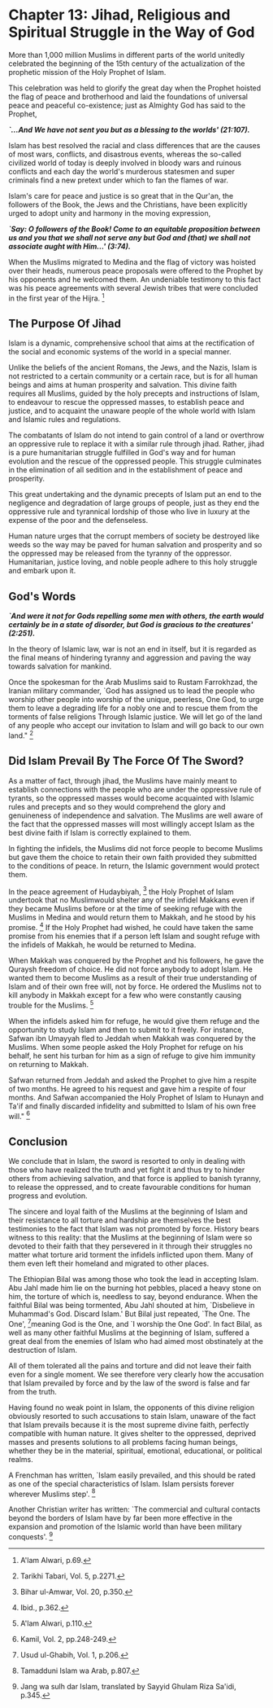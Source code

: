 Chapter 13: Jihad, Religious and Spiritual Struggle in the Way of God
=====================================================================

More than 1,000 million Muslims in different parts of the world unitedly
celebrated the beginning of the 15th century of the actualization of the
prophetic mission of the Holy Prophet of Islam.

This celebration was held to glorify the great day when the Prophet
hoisted the flag of peace and brotherhood and laid the foundations of
universal peace and peaceful co-existence; just as Almighty God has said
to the Prophet,

***\`...And We have not sent you but as a blessing to the worlds'
(21:107).***

Islam has best resolved the racial and class differences that are the
causes of most wars, conflicts, and disastrous events, whereas the
so-called civilized world of today is deeply involved in bloody wars and
ruinous conflicts and each day the world's murderous statesmen and super
criminals find a new pretext under which to fan the flames of war.

Islam's care for peace and justice is so great that in the Qur'an, the
followers of the Book, the Jews and the Christians, have been explicitly
urged to adopt unity and harmony in the moving expression,

***\`Say: O followers of the Book! Come to an equitable proposition
between us and you that we shall not serve any but God and (that) we
shall not associate aught with Him...' (3:74).***

When the Muslims migrated to Medina and the flag of victory was hoisted
over their heads, numerous peace proposals were offered to the Prophet
by his opponents and he welcomed them. An undeniable testimony to this
fact was his peace agreements with several Jewish tribes that were
concluded in the first year of the Hijra. [^1]

The Purpose Of Jihad
--------------------

Islam is a dynamic, comprehensive school that aims at the rectification
of the social and economic systems of the world in a special manner.

Unlike the beliefs of the ancient Romans, the Jews, and the Nazis, Islam
is not restricted to a certain community or a certain race, but is for
all human beings and aims at human prosperity and salvation. This divine
faith requires all Muslims, guided by the holy precepts and instructions
of Islam, to endeavour to rescue the oppressed masses, to establish
peace and justice, and to acquaint the unaware people of the whole world
with Islam and Islamic rules and regulations.

The combatants of Islam do not intend to gain control of a land or
overthrow an oppressive rule to replace it with a similar rule through
jihad. Rather, jihad is a pure humanitarian struggle fulfilled in God's
way and for human evolution and the rescue of the oppressed people. This
struggle culminates in the elimination of all sedition and in the
establishment of peace and prosperity.

This great undertaking and the dynamic precepts of Islam put an end to
the negligence and degradation of large groups of people, just as they
end the oppressive rule and tyrannical lordship of those who live in
luxury at the expense of the poor and the defenseless.

Human nature urges that the corrupt members of society be destroyed like
weeds so the way may be paved for human salvation and prosperity and so
the oppressed may be released from the tyranny of the oppressor.
Humanitarian, justice loving, and noble people adhere to this holy
struggle and embark upon it.

God's Words
-----------

***\`And were it not for Gods repelling some men with others, the earth
would certainly be in a state of disorder, but God is gracious to the
creatures' (2:251).***

In the theory of Islamic law, war is not an end in itself, but it is
regarded as the final means of hindering tyranny and aggression and
paving the way towards salvation for mankind.

Once the spokesman for the Arab Muslims said to Rustam Farrokhzad, the
Iranian military commander, \`God has assigned us to lead the people who
worship other people into worship of the unique, peerless, One God, to
urge them to leave a degrading life for a nobly one and to rescue them
from the torments of false religions Through Islamic justice. We will
let go of the land of any people who accept our invitation to Islam and
will go back to our own land." [^2]

Did Islam Prevail By The Force Of The Sword?
--------------------------------------------

As a matter of fact, through jihad, the Muslims have mainly meant to
establish connections with the people who are under the oppressive rule
of tyrants, so the oppressed masses would become acquainted with Islamic
rules and precepts and so they would comprehend the glory and
genuineness of independence and salvation. The Muslims are well aware of
the fact that the oppressed masses will most willingly accept Islam as
the best divine faith if Islam is correctly explained to them.

In fighting the infidels, the Muslims did not force people to become
Muslims but gave them the choice to retain their own faith provided they
submitted to the conditions of peace. In return, the Islamic government
would protect them.

In the peace agreement of Hudaybiyah, [^3] the Holy Prophet of Islam
undertook that no Muslimwould shelter any of the infidel Makkans even if
they became Muslims before or at the time of seeking refuge with the
Muslims in Medina and would return them to Makkah, and he stood by his
promise. [^4] If the Holy Prophet had wished, he could have taken the
same promise from his enemies that if a person left Islam and sought
refuge with the infidels of Makkah, he would be returned to Medina.

When Makkah was conquered by the Prophet and his followers, he gave the
Quraysh freedom of choice. He did not force anybody to adopt Islam. He
wanted them to become Muslims as a result of their true understanding of
Islam and of their own free will, not by force. He ordered the Muslims
not to kill anybody in Makkah except for a few who were constantly
causing trouble for the Muslims. [^5]

When the infidels asked him for refuge, he would give them refuge and
the opportunity to study Islam and then to submit to it freely. For
instance, Safwan ibn Umayyah fled to Jeddah when Makkah was conquered by
the Muslims. When some people asked the Holy Prophet for refuge on his
behalf, he sent his turban for him as a sign of refuge to give him
immunity on returning to Makkah.

Safwan returned from Jeddah and asked the Prophet to give him a respite
of two months. He agreed to his request and gave him a respite of four
months. And Safwan accompanied the Holy Prophet of Islam to Hunayn and
Ta'if and finally discarded infidelity and submitted to Islam of his own
free will." [^6]

Conclusion
----------

We conclude that in Islam, the sword is resorted to only in dealing with
those who have realized the truth and yet fight it and thus try to
hinder others from achieving salvation, and that force is applied to
banish tyranny, to release the oppressed, and to create favourable
conditions for human progress and evolution.

The sincere and loyal faith of the Muslims at the beginning of Islam and
their resistance to all torture and hardship are themselves the best
testimonies to the fact that Islam was not promoted by force. History
bears witness to this reality: that the Muslims at the beginning of
Islam were so devoted to their faith that they persevered in it through
their struggles no matter what torture arid torment the infidels
inflicted upon them. Many of them even left their homeland and migrated
to other places.

The Ethiopian Bilal was among those who took the lead in accepting
Islam. Abu Jahl made him lie on the burning hot pebbles, placed a heavy
stone on him, the torture of which is, needless to say, beyond
endurance. When the faithful Bilal was being tormented, Abu Jahl shouted
at him, \`Disbelieve in Muhammad's God. Discard Islam.' But Bilal just
repeated, \`The One. The One', [^7]meaning God is the One, and \`I
worship the One God'. In fact Bilal, as well as many other faithful
Muslims at the beginning of Islam, suffered a great deal from the
enemies of Islam who had aimed most obstinately at the destruction of
Islam.

All of them tolerated all the pains and torture and did not leave their
faith even for a single moment. We see therefore very clearly how the
accusation that Islam prevailed by force and by the law of the sword is
false and far from the truth.

Having found no weak point in Islam, the opponents of this divine
religion obviously resorted to such accusations to stain Islam, unaware
of the fact that Islam prevails because it is the most supreme divine
faith, perfectly compatible with human nature. It gives shelter to the
oppressed, deprived masses and presents solutions to all problems facing
human beings, whether they be in the material, spiritual, emotional,
educational, or political realms.

A Frenchman has written, \`Islam easily prevailed, and this should be
rated as one of the special characteristics of Islam. Islam persists
forever wherever Muslims step'. [^8]

Another Christian writer has written: \`The commercial and cultural
contacts beyond the borders of Islam have by far been more effective in
the expansion and promotion of the Islamic world than have been military
conquests'. [^9]

[^1]: A'lam Alwari, p.69.

[^2]: Tarikhi Tabari, Vol. 5, p.2271.

[^3]: Bihar ul-Amwar, Vol. 20, p.350.

[^4]: Ibid., p.362.

[^5]: A'lam Alwari, p.110.

[^6]: Kamil, Vol. 2, pp.248-249.

[^7]: Usud ul-Ghabih, Vol. 1, p.206.

[^8]: Tamadduni Islam wa Arab, p.807.

[^9]: Jang wa sulh dar Islam, translated by Sayyid Ghulam Riza Sa'idi,
p.345.


